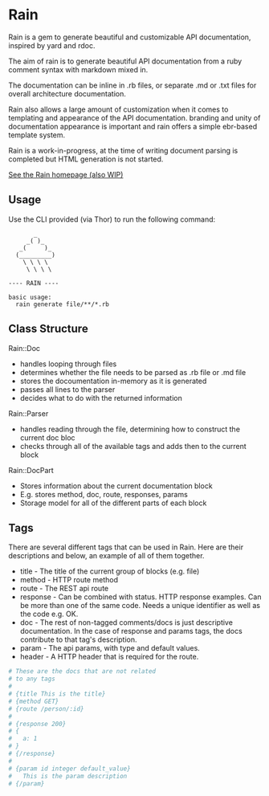 # Rain

Rain is a gem to generate beautiful and customizable API documentation, inspired by yard and rdoc.

The aim of rain is to generate beautiful API documentation from a ruby comment syntax with markdown mixed in.

The documentation can be inline in .rb files, or separate .md or .txt files for overall architecture documentation.

Rain also allows a large amount of customization when it comes to templating and appearance of the API documentation. branding and unity of documentation appearance is important and rain offers a simple ebr-based template system.

Rain is a work-in-progress, at the time of writing document parsing is completed but HTML generation is not started.

[See the Rain homepage (also WIP)](http://martin-brennan.github.io/rain)

## Usage
Use the CLI provided (via Thor) to run the following command:

```
       _
     _( )_
   _(     )_
  (_________)
    \ \ \ \
     \ \ \ \

---- RAIN ----

basic usage:
  rain generate file/**/*.rb
```

## Class Structure

Rain::Doc
- handles looping through files
- determines whether the file needs to be parsed as .rb file or .md file
- stores the docoumentation in-memory as it is generated
- passes all lines to the parser
- decides what to do with the returned information

Rain::Parser
- handles reading through the file, determining how to construct the current doc bloc
- checks through all of the available tags and adds then to the current block

Rain::DocPart
- Stores information about the current documentation block
- E.g. stores method, doc, route, responses, params
- Storage model for all of the different parts of each block

## Tags
There are several different tags that can be used in Rain. Here are their descriptions and below, an example of all of them together.

- title - The title of the current group of blocks (e.g. file)
- method - HTTP route method
- route - The REST api route
- response - Can be combined with status. HTTP response examples. Can be more than one of the same code. Needs a unique identifier as well as the code e.g. OK.
- doc - The rest of non-tagged comments/docs is just descriptive documentation. In the case of response and params tags, the docs contribute to that tag's description.
- param - The api params, with type and default values.
- header - A HTTP header that is required for the route.

```ruby
# These are the docs that are not related
# to any tags
# 
# {title This is the title}
# {method GET}
# {route /person/:id}
#
# {response 200}
# {
#   a: 1
# }
# {/response}
# 
# {param id integer default_value}
#   This is the param description
# {/param}
```